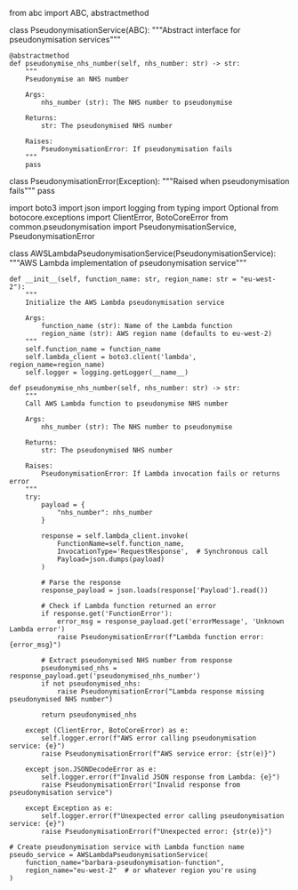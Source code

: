 from abc import ABC, abstractmethod

class PseudonymisationService(ABC):
    """Abstract interface for pseudonymisation services"""
    
    @abstractmethod
    def pseudonymise_nhs_number(self, nhs_number: str) -> str:
        """
        Pseudonymise an NHS number
        
        Args:
            nhs_number (str): The NHS number to pseudonymise
            
        Returns:
            str: The pseudonymised NHS number
            
        Raises:
            PseudonymisationError: If pseudonymisation fails
        """
        pass

class PseudonymisationError(Exception):
    """Raised when pseudonymisation fails"""
    pass

import boto3
import json
import logging
from typing import Optional
from botocore.exceptions import ClientError, BotoCoreError
from common.pseudonymisation import PseudonymisationService, PseudonymisationError

class AWSLambdaPseudonymisationService(PseudonymisationService):
    """AWS Lambda implementation of pseudonymisation service"""
    
    def __init__(self, function_name: str, region_name: str = "eu-west-2"):
        """
        Initialize the AWS Lambda pseudonymisation service
        
        Args:
            function_name (str): Name of the Lambda function
            region_name (str): AWS region name (defaults to eu-west-2)
        """
        self.function_name = function_name
        self.lambda_client = boto3.client('lambda', region_name=region_name)
        self.logger = logging.getLogger(__name__)
    
    def pseudonymise_nhs_number(self, nhs_number: str) -> str:
        """
        Call AWS Lambda function to pseudonymise NHS number
        
        Args:
            nhs_number (str): The NHS number to pseudonymise
            
        Returns:
            str: The pseudonymised NHS number
            
        Raises:
            PseudonymisationError: If Lambda invocation fails or returns error
        """
        try:
            payload = {
                "nhs_number": nhs_number
            }
            
            response = self.lambda_client.invoke(
                FunctionName=self.function_name,
                InvocationType='RequestResponse',  # Synchronous call
                Payload=json.dumps(payload)
            )
            
            # Parse the response
            response_payload = json.loads(response['Payload'].read())
            
            # Check if Lambda function returned an error
            if response.get('FunctionError'):
                error_msg = response_payload.get('errorMessage', 'Unknown Lambda error')
                raise PseudonymisationError(f"Lambda function error: {error_msg}")
            
            # Extract pseudonymised NHS number from response
            pseudonymised_nhs = response_payload.get('pseudonymised_nhs_number')
            if not pseudonymised_nhs:
                raise PseudonymisationError("Lambda response missing pseudonymised NHS number")
                
            return pseudonymised_nhs
            
        except (ClientError, BotoCoreError) as e:
            self.logger.error(f"AWS error calling pseudonymisation service: {e}")
            raise PseudonymisationError(f"AWS service error: {str(e)}")
            
        except json.JSONDecodeError as e:
            self.logger.error(f"Invalid JSON response from Lambda: {e}")
            raise PseudonymisationError("Invalid response from pseudonymisation service")
            
        except Exception as e:
            self.logger.error(f"Unexpected error calling pseudonymisation service: {e}")
            raise PseudonymisationError(f"Unexpected error: {str(e)}")

    # Create pseudonymisation service with Lambda function name
    pseudo_service = AWSLambdaPseudonymisationService(
        function_name="barbara-pseudonymisation-function",
        region_name="eu-west-2"  # or whatever region you're using
    )            